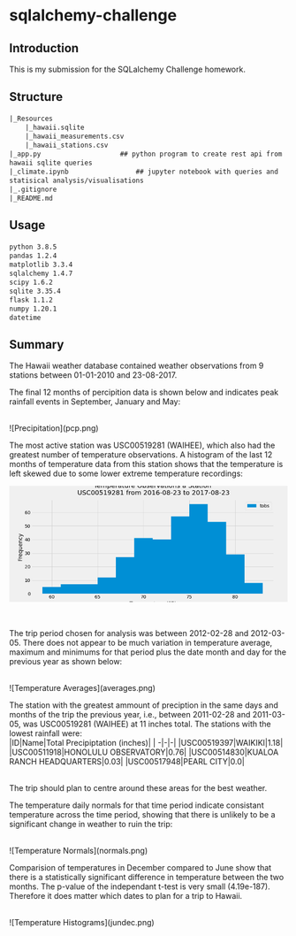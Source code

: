 # sqlalchemy-challenge
## Introduction

This is my submission for the SQLalchemy Challenge homework.


## Structure
```
|_Resources
	|_hawaii.sqlite
	|_hawaii_measurements.csv
	|_hawaii_stations.csv
|_app.py					## python program to create rest api from hawaii sqlite queries
|_climate.ipynb					## jupyter notebook with queries and statisical analysis/visualisations
|_.gitignore
|_README.md

```

## Usage

```
python 3.8.5
pandas 1.2.4
matplotlib 3.3.4
sqlalchemy 1.4.7
scipy 1.6.2
sqlite 3.35.4
flask 1.1.2
numpy 1.20.1
datetime

```
## Summary

The Hawaii weather database contained weather observations from 9 stations between 01-01-2010 and 23-08-2017. <br>

The final 12 months of percipition data is shown below and indicates peak rainfall events in September, January and May:

<br>
![Precipitation](pcp.png)

<br>

The most active station was USC00519281 (WAIHEE), which also had the greatest number of temperature observations. A histogram of the last 12 months of temperature data from this station shows that the temperature is left skewed due to some lower extreme temperature recordings: 

![Precipitation Histogram](hist.png)


<br>

The trip period chosen for analysis was between 2012-02-28 and 2012-03-05. There does not appear to be much variation in temperature average, maximum and minimums for that period plus the date month and day for the previous year as shown below:

<br>
![Temperature Averages](averages.png)

<br>

The station with the greatest ammount of preciption in the same days and months of the trip the previous year, i.e., between 2011-02-28 and 2011-03-05, was USC00519281 (WAIHEE) at 11 inches total. The stations with the lowest rainfall were:
<br>
|ID|Name|Total Precipiptation (inches)|
| -|-|-|
|USC00519397|WAIKIKI|1.18|
|USC00511918|HONOLULU OBSERVATORY|0.76|
|USC00514830|KUALOA RANCH HEADQUARTERS|0.03|
|USC00517948|PEARL CITY|0.0|

<br>
The trip should plan to centre around these areas for the best weather.
<br>

The temperature daily normals for that time period indicate consistant temperature across the time period, showing that there is unlikely to be a significant change in weather to ruin the trip:

<br>
![Temperature Normals](normals.png)


<br>

Comparision of temperatures in December compared to June show that there is a statistically significant difference in temperature between the two months. The p-value of the independant t-test is very small (4.19e-187). Therefore it does matter which dates to plan for a trip to Hawaii.


<br>
![Temperature Histograms](jundec.png)



